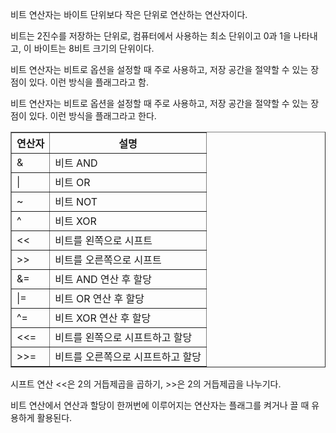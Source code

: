 비트 연산자는 바이트 단위보다 작은 단위로 연산하는 연산자이다.

비트는 2진수를 저장하는 단위로, 컴퓨터에서 사용하는 최소 단위이고 0과 1을 나타내고, 이 바이트는 8비트 크기의 단위이다.

비트 연산자는 비트로 옵션을 설정할 때 주로 사용하고, 저장 공간을 절약할 수 있는 장점이 있다. 이런 방식을 플래그라고 함.

비트 연산자는 비트로 옵션을 설정할 때 주로 사용하고, 저장 공간을 절약할 수 있는 장점이 있다. 이런 방식을 플래그라고 한다.


<table border="1">
<th>연산자</th>
<th>설명</th>
<tr>
<td>&</td>
<td>비트 AND</td>
</tr>
<tr>
<td>|</td>
<td>비트 OR</td>
</tr>
<tr>
<td>~</td>
<td>비트 NOT</td>
</tr>
<tr>
<td>^</td>
<td>비트 XOR</td>
</tr>
<tr>
<td> << </td>
<td>비트를 왼쪽으로 시프트</td>
</tr>
<tr>
<td> >> </td>
<td>비트를 오른쪽으로 시프트</td>
</tr>
<tr>
<td>&=</td>
<td>비트 AND 연산 후 할당</td>
</tr>
<tr>
<td>|=</td>
<td>비트 OR 연산 후 할당</td>
</tr>
<tr>
<td>^=</td>
<td>비트 XOR 연산 후 할당</td>
</tr>
<tr>
<td> <<= </td>
<td>비트를 왼쪽으로 시프트하고 할당</td>
</tr>
<tr>
<td>>>=</td>
<td>비트를 오른쪽으로 시프트하고 할당</td>
</tr>
</table>

시프트 연산 <<은 2의 거듭제곱을 곱하기, >>은 2의 거듭제곱을 나누기다.

비트 연산에서 연산과 할당이 한꺼번에 이루어지는 연산자는 플래그를 켜거나 끌 때 유용하게 활용된다.